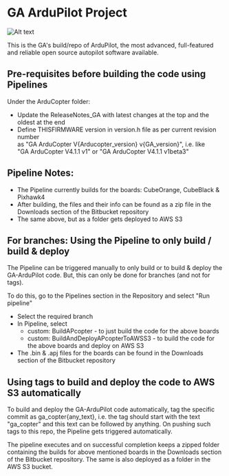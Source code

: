 # GA ArduPilot Project
![Alt text](https://www.generalaeronautics.com/wp-content/uploads/2021/04/GA-Logo-White-300x90.png)

This is the GA's build/repo of ArduPilot, the most advanced, full-featured and reliable open source autopilot software available.


## Pre-requisites before building the code using Pipelines
Under the ArduCopter folder:

- Update the ReleaseNotes_GA
            with latest changes at the top and the oldest at the end
- Define THISFIRMWARE version in version.h file as per current revision number  
            as "GA ArduCopter V{Arducopter_version} v{GA_version}", i.e. like  
            "GA ArduCopter V4.1.1 v1" or "GA ArduCopter V4.1.1 v1beta3"
  
  
## Pipeline Notes: 
- The Pipeline currently builds for the boards: CubeOrange, CubeBlack & Pixhawk4
- After building, the files and their info can be found as a zip file in the Downloads section of the Bitbucket repository
- The same above, but as a folder gets deployed to AWS S3
  
  
## For branches: Using the Pipeline to only build / build & deploy
The Pipeline can be triggered manually to only build or to build & deploy the GA-ArduPilot code. But, this can only be done for branches (and not for tags). 

To do this, go to the Pipelines section in the Repository and select "Run pipeline"

- Select the required branch  
- In Pipeline, select  
    * custom: BuildAPcopter                     - to just build the code for the above boards  
    * custom: BuildAndDeployAPcopterToAWSS3     - to build the code for the above boards and deploy on AWS S3  
- The .bin & .apj files for the boards can be found in the Downloads section of the Bitbucket repository

## Using tags to build and deploy the code to AWS S3 automatically
To build and deploy the GA-ArduPilot code automatically, tag the specific commit as ga_copter{any_text}, i.e. the tag should start with the text "ga_copter" and this text can be followed by anything. On pushing such tags to this repo, the Pipeline gets triggered automatically.

The pipeline executes and on successful completion keeps a zipped folder containing the builds for above mentioned boards in the Downloads section of the Bitbucket repository. The same is also deployed as a folder in the AWS S3 bucket. 